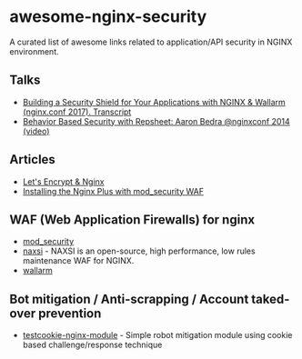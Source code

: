 # awesome-nginx-security

A curated list of awesome links related to application/API security in NGINX environment.

## Talks

- [Building a Security Shield for Your Applications with NGINX & Wallarm (nginx.conf 2017). Transcript](https://www.nginx.com/blog/build-application-security-shield-with-nginx-wallarm)
- [Behavior Based Security with Repsheet: Aaron Bedra @nginxconf 2014 (video)](https://www.youtube.com/watch?v=9AyaVxzqYoA)

## Articles

- [Let's Encrypt & Nginx](https://letsecure.me/secure-web-deployment-with-lets-encrypt-and-nginx/)
- [Installing the Nginx Plus with mod_security WAF](https://www.nginx.com/resources/admin-guide/nginx-plus-modsecurity-waf-installation-logging/)

## WAF (Web Application Firewalls) for nginx

- [mod_security](https://github.com/SpiderLabs/ModSecurity-nginx)
- [naxsi](https://github.com/nbs-system/naxsi) - NAXSI is an open-source, high performance, low rules maintenance WAF for NGINX.
- [wallarm](https://wallarm.com)

## Bot mitigation / Anti-scrapping / Account taked-over prevention 
- [testcookie-nginx-module](https://github.com/kyprizel/testcookie-nginx-module) - Simple robot mitigation module using cookie based challenge/response technique 
